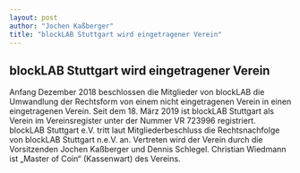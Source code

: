```yaml
---
layout: post
author: "Jochen Kaßberger"
title: "blockLAB Stuttgart wird eingetragener Verein"
---
```


## blockLAB Stuttgart wird eingetragener Verein
Anfang Dezember 2018 beschlossen die Mitglieder von blockLAB die Umwandlung der Rechtsform von einem nicht eingetragenen Verein in einen eingetragenen Verein. Seit dem 18. März 2019 ist blockLAB Stuttgart als Verein im Vereinsregister unter der Nummer VR 723996 registriert. blockLAB Stuttgart e.V. tritt laut Mitgliederbeschluss die Rechtsnachfolge von blockLAB Stuttgart n.e.V. an. Vertreten wird der Verein durch die Vorsitzenden Jochen Kaßberger und Dennis Schlegel. Christian Wiedmann ist „Master of Coin“ (Kassenwart) des Vereins.
